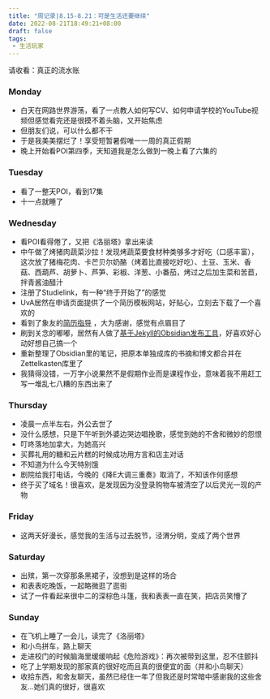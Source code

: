 ```yaml
---
title: "周记录|8.15-8.21：可是生活还要继续"
date: 2022-08-21T18:49:21+08:00
draft: false
tags: 
 - 生活玩家
---
```

请收看：真正的流水账
### Monday
- 白天在网路世界游荡，看了一点教人如何写CV、如何申请学校的YouTube视频但感觉看完还是很摸不着头脑，又开始焦虑
- 但朋友们说，可以什么都不干
- 于是我美美摆烂了！享受短暂暑假唯一一周的真正假期
- 晚上开始看POI第四季，天知道我是怎么做到一晚上看了六集的
### Tuesday
- 看了一整天POI，看到17集
- 十一点就睡了
### Wednesday
- 看POI看得倦了，又把《洛丽塔》拿出来读
- 中午做了烤猪肉蔬菜沙拉！发现烤蔬菜要食材种类够多才好吃（口感丰富），这次放了猪梅花肉、卡芒贝尔奶酪（烤着比直接吃好吃）、土豆、玉米、香菇、西葫芦、胡萝卜、芦笋、彩椒、洋葱、小番茄，烤过之后加生菜和苦苣，拌青酱油醋汁
- 注册了Studielink，有一种“终于开始了”的感觉
- UvA居然在申请页面提供了一个简历模板网站，好贴心，立刻去下载了一个喜欢的
- 看到了象友的[简历指导](https://biplus.date/@biplayground/108832911664980469) ，大为感谢，感觉有点眉目了
- 刷到关念的嘟嘟，居然有人做了[基于Jekyll的Obsidian发布工具](https://github.com/maximevaillancourt/digital-garden-jekyll-template)，好喜欢好心动好想自己搞一个
- 重新整理了Obsidian里的笔记，把原本单独成库的书摘和博文都合并在Zettelkasten库里了
- 我猜得没错，一万字小说果然不是假期作业而是课程作业，意味着我不用赶工写一堆乱七八糟的东西出来了
### Thursday
- 凌晨一点半左右，外公去世了
- 没什么感想，只是下午听到外婆边哭边唱挽歌，感觉到她的不舍和微妙的怨恨
- 叮咚落地加拿大，为她高兴
- 买葬礼用的糖和云片糕的时候成功用方言和店主对话
- 不知道为什么今天特别饿
- 剧院给我打电话，今晚的《降E大调三重奏》取消了，不知该作何感想
- 终于买了域名！很喜欢，是发现因为没登录购物车被清空了以后灵光一现的产物
### Friday
- 这两天好漫长，感觉我的生活与过去脱节，泾渭分明，变成了两个世界
### Saturday
- 出殡，第一次穿那条黑裙子，没想到是这样的场合
- 和表表吃晚饭，一起略微逛了逛街
- 试了一件看起来很中二的深棕色斗篷，我和表表一直在笑，把店员笑懵了
### Sunday
- 在飞机上睡了一会儿，读完了《洛丽塔》
- 和小鸟拼车，路上聊天
- 走进校门的时候脑海里缓缓响起《危险游戏》：再次被带到这里，忍不住颤抖
- 吃了上学期发现的那家真的很好吃而且真的很便宜的面（并和小鸟聊天）
- 收拾东西，和舍友聊天，虽然已经住一年了但我还是时常暗中感谢我的这些舍友…她们真的很好，很喜欢